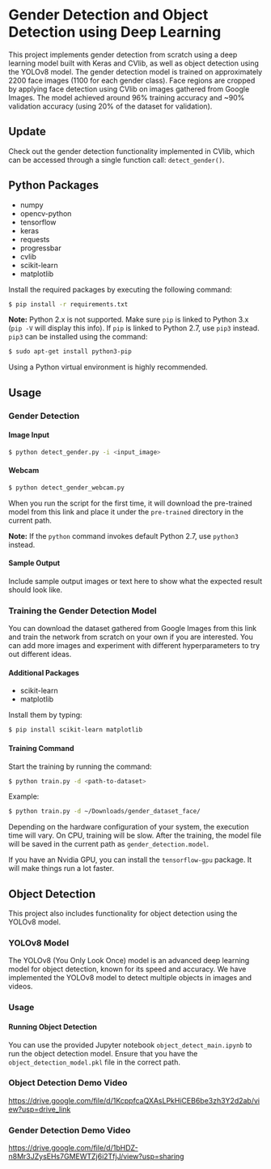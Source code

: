 
# Gender Detection and Object Detection using Deep Learning

This project implements gender detection from scratch using a deep learning model built with Keras and CVlib, as well as object detection using the YOLOv8 model. The gender detection model is trained on approximately 2200 face images (1100 for each gender class). Face regions are cropped by applying face detection using CVlib on images gathered from Google Images. The model achieved around 96% training accuracy and ~90% validation accuracy (using 20% of the dataset for validation).

## Update
Check out the gender detection functionality implemented in CVlib, which can be accessed through a single function call: `detect_gender()`.

## Python Packages
- numpy
- opencv-python
- tensorflow
- keras
- requests
- progressbar
- cvlib
- scikit-learn
- matplotlib

Install the required packages by executing the following command:
```bash
$ pip install -r requirements.txt
```

**Note:** Python 2.x is not supported. Make sure `pip` is linked to Python 3.x (`pip -V` will display this info). If `pip` is linked to Python 2.7, use `pip3` instead. `pip3` can be installed using the command:
```bash
$ sudo apt-get install python3-pip
```
Using a Python virtual environment is highly recommended.

## Usage

### Gender Detection

#### Image Input
```bash
$ python detect_gender.py -i <input_image>
```

#### Webcam
```bash
$ python detect_gender_webcam.py
```

When you run the script for the first time, it will download the pre-trained model from this link and place it under the `pre-trained` directory in the current path.

**Note:** If the `python` command invokes default Python 2.7, use `python3` instead.

#### Sample Output

Include sample output images or text here to show what the expected result should look like.

### Training the Gender Detection Model

You can download the dataset gathered from Google Images from this link and train the network from scratch on your own if you are interested. You can add more images and experiment with different hyperparameters to try out different ideas.

#### Additional Packages
- scikit-learn
- matplotlib

Install them by typing:
```bash
$ pip install scikit-learn matplotlib
```

#### Training Command
Start the training by running the command:
```bash
$ python train.py -d <path-to-dataset>
```
Example:
```bash
$ python train.py -d ~/Downloads/gender_dataset_face/
```

Depending on the hardware configuration of your system, the execution time will vary. On CPU, training will be slow. After the training, the model file will be saved in the current path as `gender_detection.model`.

If you have an Nvidia GPU, you can install the `tensorflow-gpu` package. It will make things run a lot faster.

## Object Detection

This project also includes functionality for object detection using the YOLOv8 model. 

### YOLOv8 Model

The YOLOv8 (You Only Look Once) model is an advanced deep learning model for object detection, known for its speed and accuracy. We have implemented the YOLOv8 model to detect multiple objects in images and videos.

### Usage

#### Running Object Detection
You can use the provided Jupyter notebook `object_detect_main.ipynb` to run the object detection model. Ensure that you have the `object_detection_model.pkl` file in the correct path.

### Object Detection Demo Video
https://drive.google.com/file/d/1KcppfcaQXAsLPkHiCEB6be3zh3Y2d2ab/view?usp=drive_link

### Gender Detection Demo Video
https://drive.google.com/file/d/1bHDZ-n8Mr3JZysEHs7GMEWTZj6i2TfjJ/view?usp=sharing
